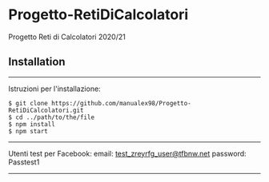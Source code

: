 # Progetto-RetiDiCalcolatori
Progetto Reti di Calcolatori 2020/21

## Installation
***
Istruzioni per l'installazione:
```
$ git clone https://github.com/manualex98/Progetto-RetiDiCalcolatori.git
$ cd ../path/to/the/file
$ npm install
$ npm start
```

-----------------

Utenti test per Facebook:
email: 	test_zreyrfg_user@tfbnw.net
password: Passtest1

-----------------
